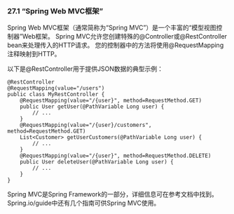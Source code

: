 ### 27.1 “Spring Web MVC框架”

Spring Web MVC框架（通常简称为“Spring MVC”）是一个丰富的“模型视图控制器”Web框架。 Spring MVC允许您创建特殊的@Controller或@RestController bean来处理传入的HTTP请求。 您的控制器中的方法将使用@RequestMapping注释映射到HTTP。


以下是@RestController用于提供JSON数据的典型示例：
```
@RestController
@RequestMapping(value="/users")
public class MyRestController {
    @RequestMapping(value="/{user}", method=RequestMethod.GET)
    public User getUser(@PathVariable Long user) {
        // ...
    }
    @RequestMapping(value="/{user}/customers", method=RequestMethod.GET)
    List<Customer> getUserCustomers(@PathVariable Long user) {
        // ...
    }
    @RequestMapping(value="/{user}", method=RequestMethod.DELETE)
    public User deleteUser(@PathVariable Long user) {
        // ...
    }
}
```
Spring MVC是Spring Framework的一部分，详细信息可在参考文档中找到。 Spring.io/guide中还有几个指南可供Spring MVC使用。
